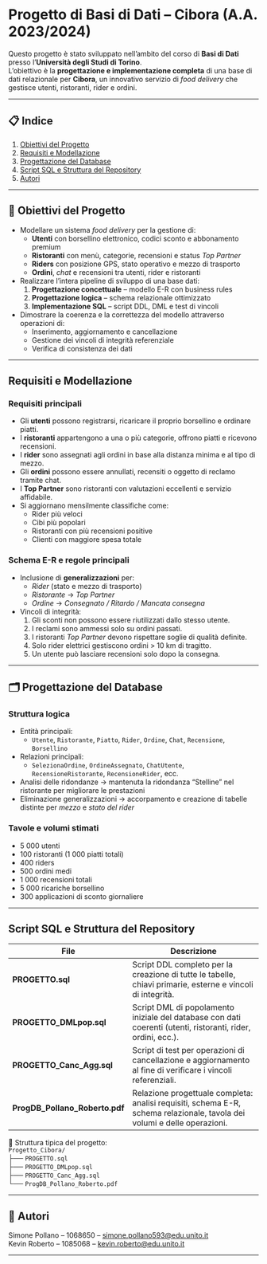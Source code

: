 # Progetto di Basi di Dati – Cibora (A.A. 2023/2024)

Questo progetto è stato sviluppato nell’ambito del corso di **Basi di Dati** presso l’**Università degli Studi di Torino**.  
L’obiettivo è la **progettazione e implementazione completa** di una base di dati relazionale per **Cibora**, un innovativo servizio di *food delivery* che gestisce utenti, ristoranti, rider e ordini.

---

## 📋 Indice
1. [Obiettivi del Progetto](#-obiettivi-del-progetto)
2. [Requisiti e Modellazione](#-requisiti-e-modellazione)
3. [Progettazione del Database](#-progettazione-del-database)
4. [Script SQL e Struttura del Repository](#-script-sql-e-struttura-del-repository)
5. [Autori](#-autori)
   
---

## 🎯 Obiettivi del Progetto
- Modellare un sistema *food delivery* per la gestione di:
  - **Utenti** con borsellino elettronico, codici sconto e abbonamento premium  
  - **Ristoranti** con menù, categorie, recensioni e status *Top Partner*  
  - **Riders** con posizione GPS, stato operativo e mezzo di trasporto  
  - **Ordini**, *chat* e recensioni tra utenti, rider e ristoranti
- Realizzare l’intera pipeline di sviluppo di una base dati:
  1. **Progettazione concettuale** – modello E-R con business rules  
  2. **Progettazione logica** – schema relazionale ottimizzato  
  3. **Implementazione SQL** – script DDL, DML e test di vincoli
- Dimostrare la coerenza e la correttezza del modello attraverso operazioni di:
  - Inserimento, aggiornamento e cancellazione  
  - Gestione dei vincoli di integrità referenziale  
  - Verifica di consistenza dei dati

---

## Requisiti e Modellazione

### Requisiti principali
- Gli **utenti** possono registrarsi, ricaricare il proprio borsellino e ordinare piatti.
- I **ristoranti** appartengono a una o più categorie, offrono piatti e ricevono recensioni.
- I **rider** sono assegnati agli ordini in base alla distanza minima e al tipo di mezzo.
- Gli **ordini** possono essere annullati, recensiti o oggetto di reclamo tramite chat.
- I **Top Partner** sono ristoranti con valutazioni eccellenti e servizio affidabile.
- Si aggiornano mensilmente classifiche come:
  - Rider più veloci
  - Cibi più popolari
  - Ristoranti con più recensioni positive
  - Clienti con maggiore spesa totale

### Schema E-R e regole principali
- Inclusione di **generalizzazioni** per:
  - *Rider* (stato e mezzo di trasporto)
  - *Ristorante* → *Top Partner*
  - *Ordine* → *Consegnato / Ritardo / Mancata consegna*
- Vincoli di integrità:
  1. Gli sconti non possono essere riutilizzati dallo stesso utente.
  2. I reclami sono ammessi solo su ordini passati.
  3. I ristoranti *Top Partner* devono rispettare soglie di qualità definite.
  4. Solo rider elettrici gestiscono ordini > 10 km di tragitto.
  5. Un utente può lasciare recensioni solo dopo la consegna.

---

## 🗂️ Progettazione del Database

### Struttura logica
- Entità principali:
  - `Utente`, `Ristorante`, `Piatto`, `Rider`, `Ordine`, `Chat`, `Recensione`, `Borsellino`
- Relazioni principali:
  - `SelezionaOrdine`, `OrdineAssegnato`, `ChatUtente`, `RecensioneRistorante`, `RecensioneRider`, ecc.
- Analisi delle ridondanze → mantenuta la ridondanza “Stelline” nel ristorante per migliorare le prestazioni
- Eliminazione generalizzazioni → accorpamento e creazione di tabelle distinte per *mezzo* e *stato del rider*

### Tavole e volumi stimati
- 5 000 utenti  
- 100 ristoranti (1 000 piatti totali)  
- 400 riders  
- 500 ordini medi  
- 1 000 recensioni totali  
- 5 000 ricariche borsellino  
- 300 applicazioni di sconto giornaliere

---

## Script SQL e Struttura del Repository

| File | Descrizione |
|------|--------------|
| **PROGETTO.sql** | Script DDL completo per la creazione di tutte le tabelle, chiavi primarie, esterne e vincoli di integrità. |
| **PROGETTO_DMLpop.sql** | Script DML di popolamento iniziale del database con dati coerenti (utenti, ristoranti, rider, ordini, ecc.). |
| **PROGETTO_Canc_Agg.sql** | Script di test per operazioni di cancellazione e aggiornamento al fine di verificare i vincoli referenziali. |
| **ProgDB_Pollano_Roberto.pdf** | Relazione progettuale completa: analisi requisiti, schema E-R, schema relazionale, tavola dei volumi e delle operazioni. |

📁 Struttura tipica del progetto:  
`Progetto_Cibora/`  
├── `PROGETTO.sql`  
├── `PROGETTO_DMLpop.sql`  
├── `PROGETTO_Canc_Agg.sql`  
└── `ProgDB_Pollano_Roberto.pdf`  

---

## 👥 Autori

Simone Pollano – 1068650 – simone.pollano593@edu.unito.it  
Kevin Roberto – 1085068 – kevin.roberto@edu.unito.it

---
